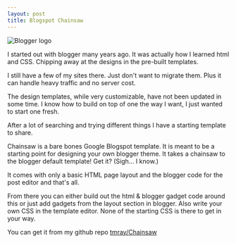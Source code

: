 ```yaml
---
layout: post
title: Blogspot Chainsaw
---
```

![Blogger logo](https://upload.wikimedia.org/wikipedia/de/thumb/c/c8/Blogger_Logo.svg/800px-Blogger_Logo.svg.png)

I started out with blogger many years ago. It was actually how I learned html and CSS. Chipping away at the designs in the pre-built templates.

I still have a few of my sites there. Just don't want to migrate them. Plus it can handle heavy traffic and no server cost. 

The design templates, while very customizable, have not been updated in some time. I know how to build on top of one the way I want, I just wanted to start one fresh. 

After a lot of searching and trying different things I have a starting template to share. 

Chainsaw is a bare bones Google Blogspot template. It is meant to be a starting point for designing your own blogger theme. It takes a chainsaw to the blogger default template! Get it? (Sigh... I know.)

It comes with only a basic HTML page layout and the blogger code for the post editor and that's all.

From there you can either build out the html & blogger gadget code around this or just add gadgets from the layout section in blogger. Also write your own CSS in the template editor. None of the starting CSS is there to get in your way.

You can get it from my github repo [tmray/Chainsaw](https://github.com/tmray/chainsaw)

